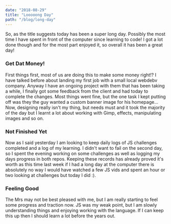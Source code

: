 ```yaml
---
date: "2018-08-29"
title: "Looooong Day"
path: "/blog/long-day"
---
```

So, as the title suggests today has been a super long day. Possibly the most time I have spent in front of the computer since learning to code! I got a lot done though and for the most part enjoyed it, so overall it has been a great day!

### Get Dat Money!

First things first, most of us are doing this to make some money right!? I have talked before about landing my first job with a small local webdebv company. Anyway I have an ongoing project with them that has been taking a while, I finally got some feedback from the client and had today to complete the changes. Most things went fine, but the one task I kept putting off was they the guy wanted a custom banner image for his homepage... Now, designing really isn't my thing, but needs must and it took the majority of the day but I learnt a lot about working with Gimp, effects, manipulating images and so on. 

### Not Finished Yet

Now as I said yesterday I am looking to keep daily logs of JS challenges completed and a log of my learning. I didn't want to fail on the second day, so I spent the evening working on some challenges as well as logging my days progress in both repos. Keeping these records has already proved it's worth as this time last week if I had a long day at the computer there is absolutely no way I would have watched a few JS vids and spent an hour or two looking at challenges but today I did :).

### Feeling Good

The Mrs may not be best pleased with me, but I am really starting to feel some progress and traction now. JS was my weak point, but I am slowly understanding things and enjoying working with the language. If I can keep this up then I should learn a lot before the years out.

